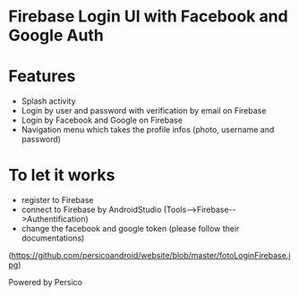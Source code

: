 
# Firebase Login UI with Facebook and Google Auth

# Features
- Splash activity
- Login by user and password with verification by email on Firebase
- Login by Facebook and Google on Firebase
- Navigation menu which takes the profile infos (photo, username and password)

# To let it works
- register to Firebase
- connect to Firebase by AndroidStudio (Tools-->Firebase-->Authentification)
- change the facebook and google token (please follow their documentations)

(https://github.com/persicoandroid/website/blob/master/fotoLoginFirebase.jpg)

Powered by Persico
